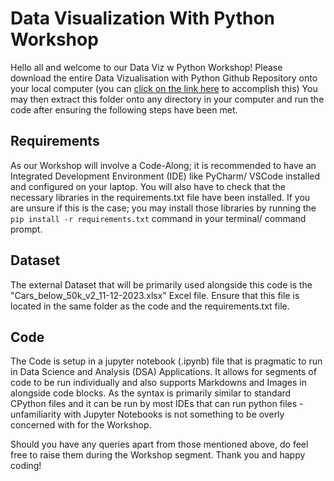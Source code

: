# Data Visualization With Python Workshop

Hello all and welcome to our Data Viz w Python Workshop! Please download the entire Data Vizualisation with Python Github Repository onto your local computer (you can [click on the link here](https://download-directory.github.io/?url=https%3A%2F%2Fgithub.com%2FRikhil-6%2FNUS-SDS-Workshops%2Ftree%2Fmain%2FAY%252024-25%2520Sem%25201%2FData%2520Visualization%2520with%2520Python) to accomplish this)
You may then extract this folder onto any directory in your computer and run the code after ensuring the following steps have been met.

## Requirements
As our Workshop will involve a Code-Along; it is recommended to have an Integrated Development Environment (IDE) like PyCharm/ VSCode installed and configured on your laptop. You will also have to check that the necessary libraries in the requirements.txt file have been installed. If you are unsure if this is the case; you may install those libraries by running the ```pip install -r requirements.txt``` command in your terminal/ command prompt.

## Dataset
The external Dataset that will be primarily used alongside this code is the "Cars_below_50k_v2_11-12-2023.xlsx" Excel file. Ensure that this file is located in the same folder as the code and the requirements.txt file.

## Code
The Code is setup in a jupyter notebook (.ipynb) file that is pragmatic to run in Data Science and Analysis (DSA) Applications. It allows for segments of code to be run individually and also supports Markdowns and Images in alongside code blocks. As the syntax is primarily similar to standard CPython files and it can be run by most IDEs that can run python files - unfamiliarity with Jupyter Notebooks is not something to be overly concerned with for the Workshop. 

Should you have any queries apart from those mentioned above, do feel free to raise them during the Workshop segment. Thank you and happy coding!
